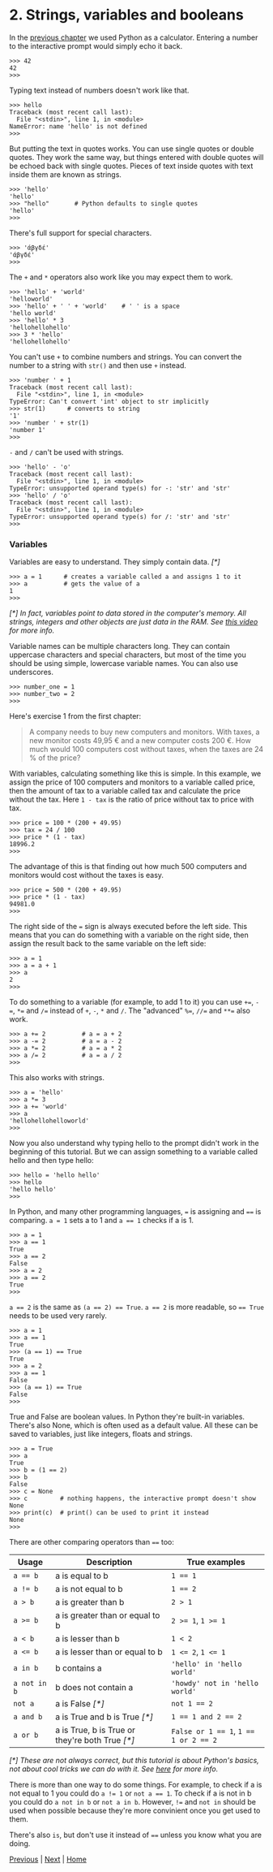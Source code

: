 # 2. Strings, variables and booleans

In the [previous chapter](1.html) we used Python as a calculator. Entering a number to the interactive prompt would simply echo it back.

    >>> 42
    42
    >>>

Typing text instead of numbers doesn't work like that.

    >>> hello
    Traceback (most recent call last):
      File "<stdin>", line 1, in <module>
    NameError: name 'hello' is not defined
    >>>

But putting the text in quotes works. You can use single quotes or double quotes. They work the same way, but things entered with double quotes will be echoed back with single quotes. Pieces of text inside quotes with text inside them are known as strings.

    >>> 'hello'
    'hello'
    >>> "hello"       # Python defaults to single quotes
    'hello'
    >>>

There's full support for special characters.

    >>> 'άβγδέ'
    'άβγδέ'
    >>>

The `+` and `*` operators also work like you may expect them to work.

    >>> 'hello' + 'world'
    'helloworld'
    >>> 'hello' + ' ' + 'world'    # ' ' is a space
    'hello world'
    >>> 'hello' * 3
    'hellohellohello'
    >>> 3 * 'hello'
    'hellohellohello'

You can't use `+` to combine numbers and strings. You can convert the number to a string with `str()` and then use `+` instead.

    >>> 'number ' + 1
    Traceback (most recent call last):
      File "<stdin>", line 1, in <module>
    TypeError: Can't convert 'int' object to str implicitly
    >>> str(1)      # converts to string
    '1'
    >>> 'number ' + str(1)
    'number 1'
    >>>

`-` and `/` can't be used with strings.

    >>> 'hello' - 'o'
    Traceback (most recent call last):
      File "<stdin>", line 1, in <module>
    TypeError: unsupported operand type(s) for -: 'str' and 'str'
    >>> 'hello' / 'o'
    Traceback (most recent call last):
      File "<stdin>", line 1, in <module>
    TypeError: unsupported operand type(s) for /: 'str' and 'str'
    >>>

### Variables

Variables are easy to understand. They simply contain data. _[*]_

    >>> a = 1      # creates a variable called a and assigns 1 to it
    >>> a          # gets the value of a
    1
    >>>

_[*] In fact, variables point to data stored in the computer's memory. All strings, integers and other objects are just data in the RAM. See [this video](https://www.youtube.com/watch?v=_AEJHKGk9ns) for more info._

Variable names can be multiple characters long. They can contain uppercase characters and special characters, but most of the time you should be using simple, lowercase variable names. You can also use underscores.

    >>> number_one = 1
    >>> number_two = 2
    >>>

Here's exercise 1 from the first chapter:

> A company needs to buy new computers and monitors. With taxes, a new monitor costs 49,95 € and a new computer costs 200 €. How much would 100 computers cost without taxes, when the taxes are 24 % of the price?

With variables, calculating something like this is simple. In this example, we assign the price of 100 computers and monitors to a variable called price, then the amount of tax to a variable called tax and calculate the price without the tax. Here `1 - tax` is the ratio of price without tax to price with tax.

    >>> price = 100 * (200 + 49.95)
    >>> tax = 24 / 100
    >>> price * (1 - tax)
    18996.2
    >>>

The advantage of this is that finding out how much 500 computers and monitors would cost without the taxes is easy.

    >>> price = 500 * (200 + 49.95)
    >>> price * (1 - tax)
    94981.0
    >>>

The right side of the `=` sign is always executed before the left side. This means that you can do something with a variable on the right side, then assign the result back to the same variable on the left side:

    >>> a = 1
    >>> a = a + 1
    >>> a
    2
    >>>

To do something to a variable (for example, to add 1 to it) you can use `+=`, `-=`, `*=` and `/=` instead of `+`, `-`, `*` and `/`. The "advanced" `%=`, `//=` and `**=` also work.

    >>> a += 2          # a = a + 2
    >>> a -= 2          # a = a - 2
    >>> a *= 2          # a = a * 2
    >>> a /= 2          # a = a / 2
    >>>

This also works with strings.

    >>> a = 'hello'
    >>> a *= 3
    >>> a += 'world'
    >>> a
    'hellohellohelloworld'
    >>>

Now you also understand why typing hello to the prompt didn't work in the beginning of this tutorial. But we can assign something to a variable called hello and then type hello:

    >>> hello = 'hello hello'
    >>> hello
    'hello hello'
    >>>

In Python, and many other programming languages, `=` is assigning and `==` is comparing. `a = 1` sets a to 1 and `a == 1` checks if a is 1.

    >>> a = 1
    >>> a == 1
    True
    >>> a == 2
    False
    >>> a = 2
    >>> a == 2
    True
    >>>

`a == 2` is the same as `(a == 2) == True`. `a == 2` is more readable, so `== True` needs to be used very rarely.

    >>> a = 1
    >>> a == 1
    True
    >>> (a == 1) == True
    True
    >>> a = 2
    >>> a == 1
    False
    >>> (a == 1) == True
    False
    >>>

True and False are boolean values. In Python they're built-in variables. There's also None, which is often used as a default value. All these can be saved to variables, just like integers, floats and strings.

    >>> a = True
    >>> a
    True
    >>> b = (1 == 2)
    >>> b
    False
    >>> c = None
    >>> c         # nothing happens, the interactive prompt doesn't show None
    >>> print(c)  # print() can be used to print it instead
    None
    >>>

There are other comparing operators than `==` too:

| Usage         | Description                                       | True examples                         |
|---------------|---------------------------------------------------|---------------------------------------|
| `a == b`      | a is equal to b                                   | `1 == 1`                              |
| `a != b`      | a is not equal to b                               | `1 == 2`                              |
| `a > b`       | a is greater than b                               | `2 > 1`                               |
| `a >= b`      | a is greater than or equal to b                   | `2 >= 1`, `1 >= 1`                    |
| `a < b`       | a is lesser than b                                | `1 < 2`                               |
| `a <= b`      | a is lesser than or equal to b                    | `1 <= 2`, `1 <= 1`                    |
| `a in b`      | b contains a                                      | `'hello' in 'hello world'`            |
| `a not in b`  | b does not contain a                              | `'howdy' not in 'hello world'`        |
| `not a`       | a is False _[*]_                                  | `not 1 == 2`                          |
| `a and b`     | a is True and b is True _[*]_                     | `1 == 1 and 2 == 2`                   |
| `a or b`      | a is True, b is True or they're both True _[*]_   | `False or 1 == 1`, `1 == 1 or 2 == 2` |

_[*] These are not always correct, but this tutorial is about Python's basics, not about cool tricks we can do with it. See [here](https://docs.python.org/3/library/stdtypes.html) for more info._

There is more than one way to do some things. For example, to check if a is not equal to 1 you could do `a != 1` or `not a == 1`. To check if a is not in b you could do `a not in b` or `not a in b`. However, `!=` and `not in` should be used when possible because they're more convinient once you get used to them.

There's also `is`, but don't use it instead of `==` unless you know what you are doing.

[Previous](1.md) | [Next](3.md) | [Home](README.md)
